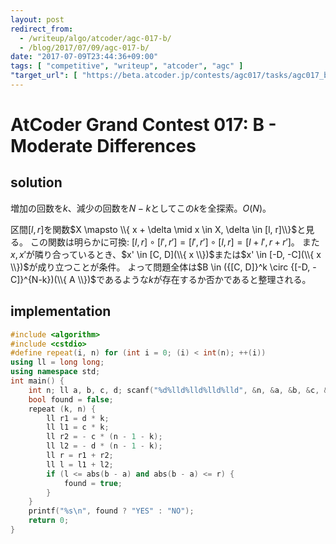 ```yaml
---
layout: post
redirect_from:
  - /writeup/algo/atcoder/agc-017-b/
  - /blog/2017/07/09/agc-017-b/
date: "2017-07-09T23:44:36+09:00"
tags: [ "competitive", "writeup", "atcoder", "agc" ]
"target_url": [ "https://beta.atcoder.jp/contests/agc017/tasks/agc017_b" ]
---
```


# AtCoder Grand Contest 017: B - Moderate Differences

## solution

増加の回数を$k$、減少の回数を$N - k$としてこの$k$を全探索。$O(N)$。

区間$[l, r]$を関数$X \mapsto \\{ x + \delta \mid x \in X, \delta \in [l, r]\\}$と見る。
この関数は明らかに可換: $[l, r] \circ [l', r'] = [l', r'] \circ [l, r] = [l + l', r + r']$。
また$x, x'$が隣り合っているとき、$x' \in [C, D](\\{ x \\})$または$x' \in [-D, -C](\\{ x \\})$が成り立つことが条件。
よって問題全体は$B \in ({[C, D]}^k \circ {[-D, -C]}^{N-k})(\\{ A \\})$であるような$k$が存在するか否かであると整理される。

## implementation

``` c++
#include <algorithm>
#include <cstdio>
#define repeat(i, n) for (int i = 0; (i) < int(n); ++(i))
using ll = long long;
using namespace std;
int main() {
    int n; ll a, b, c, d; scanf("%d%lld%lld%lld%lld", &n, &a, &b, &c, &d);
    bool found = false;
    repeat (k, n) {
        ll r1 = d * k;
        ll l1 = c * k;
        ll r2 = - c * (n - 1 - k);
        ll l2 = - d * (n - 1 - k);
        ll r = r1 + r2;
        ll l = l1 + l2;
        if (l <= abs(b - a) and abs(b - a) <= r) {
            found = true;
        }
    }
    printf("%s\n", found ? "YES" : "NO");
    return 0;
}
```

